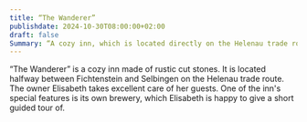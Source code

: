 ```yaml
---
title: “The Wanderer”
publishdate: 2024-10-30T08:00:00+02:00
draft: false
Summary: “A cozy inn, which is located directly on the Helenau trade route. It is located between Fichtenstein and Selbingen.”
---
```


“The Wanderer” is a cozy inn made of rustic cut stones. It is located halfway between Fichtenstein and Selbingen on the Helenau trade route. The owner Elisabeth takes excellent care of her guests. One of the inn's special features is its own brewery, which Elisabeth is happy to give a short guided tour of.

